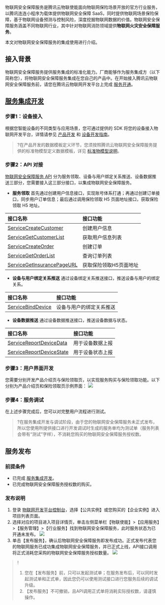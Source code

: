 
物联网安全保障服务是腾讯云物联使能面向物联网保险场景开放的官方行业服务，以腾讯连连小程序为载体提供物联网安全保障 SaaS，同时提供物联网场景保险保障，基于物联网设备预测与控制风险，深度挖掘物联网数据的价值。物联网安全保障服务涵盖不同物联网行业，其中针对物联网消防领域提供**物联网火灾安全保障服务**。

本文对物联网安全保障服务的集成使用进行介绍。

## 接入背景

物联网安全保障服务提供服务集成的标准化能力。厂商能够作为服务集成方（以下简称您），将物联网安全保障服务集成在您自己的产品中。在开始接入腾讯云物联网安全保障服务前，请您在腾讯云物联网开发平台上完成 [服务开通](https://cloud.tencent.com/document/product/1081/56622#.E6.9C.8D.E5.8A.A1.E5.BC.80.E9.80.9A)。

## [服务集成开发](id:fw) 

### 步骤1：设备接入

根据您智能设备的不同类型与应用场景，您可通过提供的 SDK 将您的设备接入物联网开发平台，详情请参见 [产品开发](https://cloud.tencent.com/document/product/1081/34738) 和 [设备开发指南](https://cloud.tencent.com/document/product/1081/48329)。

>?在产品开发的数据模板定义环节，您须按照腾讯云物联网安全保障服务提供的标准物模型定义数据模板，详见 [标准物模型说明](https://cloud.tencent.com/document/product/1081/56625)。
>

### 步骤2：API 对接

[物联网安全保障服务 API]() 分为服务领取、设备与用户绑定关系推送、设备数据推送三部分，您需要接入这三部分接口，以集成物联网安全保障服务。

- **服务领取**
  首先通过创建用户信息接口，实现账号体系打通；再通过创建订单接口，同步用户订单信息；最后通过调用保险领取 H5 页面地址接口，获取保险领取 H5 地址。

| 接口名称                       | 接口功能               |
| :----------------------------- | :--------------------- |
| [ServiceCreateCustomer]()      | 创建用户信息           |
| [ServiceGetCustomerList]()     | 获取用户信息列表       |
| [ServiceCreateOrder]()         | 创建订单               |
| [ServiceGetOrderList]()        | 查询订单列表           |
| [ServiceGetInsurancePageURL]() | 获取保险领取H5页面地址 |

- **设备与用户绑定关系推送**
  通过设备绑定关系推送接口，推送设备与用户的绑定关系。

| 接口名称              | 接口功能                 |
| :-------------------- | :----------------------- |
| [ServiceBindDevice]() | 设备与用户的绑定关系推送 |


- **设备数据推送**
  通过设备数据推送接口，推送设备数据与状态。

| 接口名称                     | 接口功能         |
| :--------------------------- | :--------------- |
| [ServiceReportDeviceData]()  | 用于设备数据上报 |
| [ServiceReportDeviceState]() | 用于设备状态上报 |


### 步骤3：用户界面开发

您需要分别开发产品介绍页与保险领取页，以实现服务购买与保险领取功能。以下分别为产品介绍页和保险领取页示例界面：
![](https://main.qcloudimg.com/raw/0736c61bb3150c378281776492f98b6b.png)



### 步骤4：服务调试

在上述步骤完成后，您可以对完整用户流程进行测试。

>?在服务集成开发与调试阶段，由于您的物联网安全保障服务未正式发布，所以您使用所提供接口进行开发调试时生成的服务单均为测试单（服务列表会带有“测试”字样），不消耗您购买的物联网安全保障服务授权数。
>

## 服务发布

### 前提条件

- 已完成 [服务集成开发](#fw)。
- 已完成物联网安全保障服务授权数的购买。

### 发布说明

1. 登录 [物联网开发平台控制台](https://console.cloud.tencent.com/iotexplorer)，选择【公共实例】或您购买的【企业实例】进入项目列表页面。
2. 选择对应的项目进入项目详情页，单击左侧菜单栏【物联使能】>【应用服务】>【服务管理】>【行业服务】找到物联网安全保障服务，此时服务状态为已开通未发布。
![](https://main.qcloudimg.com/raw/d68ac3b640d4842468950a6a2f60a785.png)
3. 单击【发布服务】，确认后物联网安全保障服务即发布成功。正式发布代表您的物联网服务已成功集成物联网安全保障服务，并已正式上线，API接口调用将正式消耗您采购的物联网安全保障服务授权数量。
![](https://main.qcloudimg.com/raw/5e90ea6fdb2e32d9efaaa00f3bdc69a9.png)

>!
>1. 您在【发布服务】前，只可以发起测试单；在服务发布后，可以同时发起测试单和正式单，因此您仍可以使用测试接口进行您服务后续的调试升级。
>2. 【发布服务】不可撤销，且API调用正式单将消耗实际授权数，请谨慎操作。


